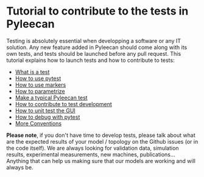 # Tutorial to contribute to the tests in Pyleecan

Testing is absolutely essential when developping a software or any IT solution. Any new feature added in Pyleecan should come along with its own tests, and tests should be launched before any pull request.
This tutorial explains how to launch tests and how to contribute to tests:

* [What is a test](what.is.a.test.md)
* [How to use pytest](how.to.use.pytest.md)
* [How to use markers](how.to.use.markers.md)
* [How to parametrize](how.to.parametrize.md)
* [Make a typical Pyleecan test](make.a.typical.pyleecan.test.md)
* [How to contribute to test development](how.to.contribute.md)
* [How to unit test the GUI](how.to.unit.test.GUI.md)
* [How to debug with pytest](how.to.debug.with.pytest.md)
* [More Conventions](more.conventions.md)


**Please note**, if you don't have time to develop tests, please talk about what are the expected results of your model / topology on the Github issues (or in the code itself). We are always looking for validation data, simulation results, experimental measurements, new machines, publications... Anything that can help us making sure that our models are working and will always be.
